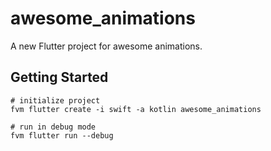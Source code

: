 # awesome_animations

A new Flutter project for awesome animations.

## Getting Started

```
# initialize project
fvm flutter create -i swift -a kotlin awesome_animations

# run in debug mode
fvm flutter run --debug
```
